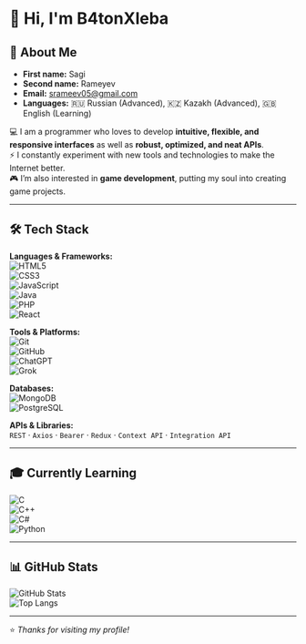 # 👋 Hi, I'm **B4tonXleba**

## 📝 About Me  
- **First name:** Sagi  
- **Second name:** Rameyev  
- **Email:** [srameev05@gmail.com](mailto:srameev05@gmail.com)  
- **Languages:** 🇷🇺 Russian (Advanced), 🇰🇿 Kazakh (Advanced), 🇬🇧 English (Learning)  

💻 I am a programmer who loves to develop **intuitive, flexible, and responsive interfaces** as well as **robust, optimized, and neat APIs**.  
⚡ I constantly experiment with new tools and technologies to make the Internet better.  
🎮 I’m also interested in **game development**, putting my soul into creating game projects.  

---

## 🛠 Tech Stack  

**Languages & Frameworks:**  
![HTML5](https://img.shields.io/badge/HTML5-E34F26?style=for-the-badge&logo=html5&logoColor=white)  
![CSS3](https://img.shields.io/badge/CSS3-1572B6?style=for-the-badge&logo=css3&logoColor=white)  
![JavaScript](https://img.shields.io/badge/JavaScript-F7DF1E?style=for-the-badge&logo=javascript&logoColor=black)  
![Java](https://img.shields.io/badge/Java-007396?style=for-the-badge&logo=openjdk&logoColor=white)  
![PHP](https://img.shields.io/badge/PHP-777BB4?style=for-the-badge&logo=php&logoColor=white)  
![React](https://img.shields.io/badge/React-61DAFB?style=for-the-badge&logo=react&logoColor=black)  

**Tools & Platforms:**  
![Git](https://img.shields.io/badge/Git-F05032?style=for-the-badge&logo=git&logoColor=white)  
![GitHub](https://img.shields.io/badge/GitHub-181717?style=for-the-badge&logo=github&logoColor=white)  
![ChatGPT](https://img.shields.io/badge/ChatGPT-412991?style=for-the-badge&logo=openai&logoColor=white)  
![Grok](https://img.shields.io/badge/Grok-FF6F61?style=for-the-badge)  

**Databases:**  
![MongoDB](https://img.shields.io/badge/MongoDB-47A248?style=for-the-badge&logo=mongodb&logoColor=white)  
![PostgreSQL](https://img.shields.io/badge/PostgreSQL-4169E1?style=for-the-badge&logo=postgresql&logoColor=white)  

**APIs & Libraries:**  
`REST` · `Axios` · `Bearer` · `Redux` · `Context API` · `Integration API`  

---

## 🎓 Currently Learning  
![C](https://img.shields.io/badge/C-A8B9CC?style=for-the-badge&logo=c&logoColor=black)  
![C++](https://img.shields.io/badge/C++-00599C?style=for-the-badge&logo=cplusplus&logoColor=white)  
![C#](https://img.shields.io/badge/C%23-239120?style=for-the-badge&logo=csharp&logoColor=white)  
![Python](https://img.shields.io/badge/Python-3776AB?style=for-the-badge&logo=python&logoColor=white)  

---

## 📊 GitHub Stats  

![GitHub Stats](https://github-readme-stats.vercel.app/api?username=B4tonXleba&show_icons=true&theme=tokyonight)  
![Top Langs](https://github-readme-stats.vercel.app/api/top-langs/?username=B4tonXleba&layout=compact&theme=tokyonight)  

---

⭐️ *Thanks for visiting my profile!*
